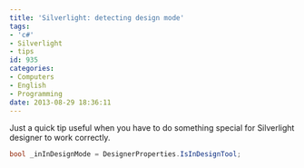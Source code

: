 ```yaml
---
title: 'Silverlight: detecting design mode'
tags:
- 'c#'
- Silverlight
- tips
id: 935
categories:
- Computers
- English
- Programming
date: 2013-08-29 18:36:11
---
```


Just a quick tip useful when you have to do something special for Silverlight designer to work correctly.
```csharp
bool _inInDesignMode = DesignerProperties.IsInDesignTool;
```
